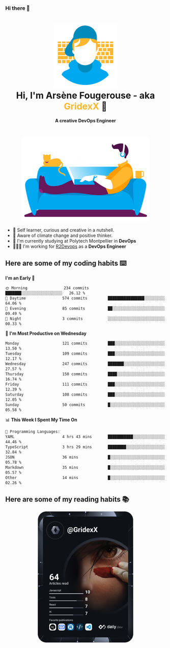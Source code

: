 ### Hi there 👋

<!--
**GridexX/gridexx** is a ✨ _special_ ✨ repository because its `README.md` (this file) appears on your GitHub profile.

Here are some ideas to get you started:

- 🔭 I’m currently working on ...
- 🌱 I’m currently learning ...
- 👯 I’m looking to collaborate on ...
- 🤔 I’m looking for help with ...
- 💬 Ask me about ...
- 📫 How to reach me: ...
- 😄 Pronouns: ...
- ⚡ Fun fact: ...
-->


<!-- Header -->
<h1 align="center">
  <img src="./images/user_profile.png" width="200">
  <br>
  Hi, I'm Arsène Fougerouse - aka <span style="color:#ffb72e">GridexX</span> 👋
</h1>


<p align="center">
  <b>A creative DevOps Engineer </b>
</p>
<br/>
<p align="center">
  <img src="./images/man_couch.png" width="400">
</p>

- 🎨 Self learner, curious and creative in a nutshell. 
- 🌱 Aware of climate change and positive thinker.
- 📕 I'm currently studying at Polytech Montpellier in **DevOps**
- 👨🏻‍💻 I'm working for [R2Devops](https://r2devops.io) as a **DevOps Engineer**


## Here are some of my coding habits ⌨️

<!-- Add a section about tech and Ops stack
  Like this one : https://github.com/Xanthus58#-tech-stack
-->
<!--START_SECTION:waka-->
**I'm an Early 🐤** 

```text
🌞 Morning                234 commits         ███████░░░░░░░░░░░░░░░░░░   26.12 % 
🌆 Daytime                574 commits         ████████████████░░░░░░░░░   64.06 % 
🌃 Evening                85 commits          ██░░░░░░░░░░░░░░░░░░░░░░░   09.49 % 
🌙 Night                  3 commits           ░░░░░░░░░░░░░░░░░░░░░░░░░   00.33 % 
```
📅 **I'm Most Productive on Wednesday** 

```text
Monday                   121 commits         ███░░░░░░░░░░░░░░░░░░░░░░   13.50 % 
Tuesday                  109 commits         ███░░░░░░░░░░░░░░░░░░░░░░   12.17 % 
Wednesday                247 commits         ███████░░░░░░░░░░░░░░░░░░   27.57 % 
Thursday                 150 commits         ████░░░░░░░░░░░░░░░░░░░░░   16.74 % 
Friday                   111 commits         ███░░░░░░░░░░░░░░░░░░░░░░   12.39 % 
Saturday                 108 commits         ███░░░░░░░░░░░░░░░░░░░░░░   12.05 % 
Sunday                   50 commits          █░░░░░░░░░░░░░░░░░░░░░░░░   05.58 % 
```


📊 **This Week I Spent My Time On** 

```text
💬 Programming Languages: 
YAML                     4 hrs 43 mins       ███████████░░░░░░░░░░░░░░   44.46 % 
TypeScript               3 hrs 29 mins       ████████░░░░░░░░░░░░░░░░░   32.84 % 
JSON                     36 mins             █░░░░░░░░░░░░░░░░░░░░░░░░   05.78 % 
Markdown                 35 mins             █░░░░░░░░░░░░░░░░░░░░░░░░   05.57 % 
Other                    14 mins             █░░░░░░░░░░░░░░░░░░░░░░░░   02.26 % 
```


<!--END_SECTION:waka-->

## Here are some of my reading habits 📚
<div  align="center">
  <img src="./images/devcard.svg" width="300">
</div>
